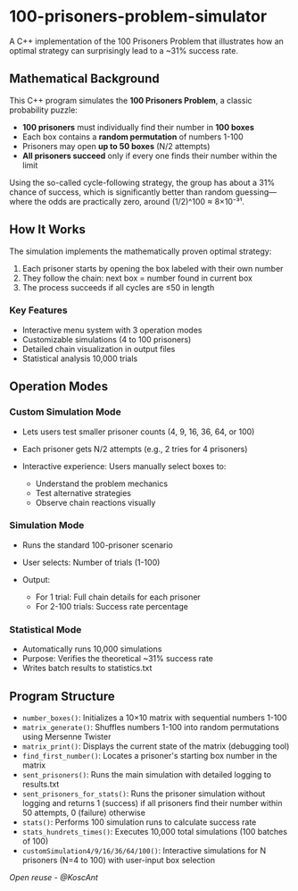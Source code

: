 # 100-prisoners-problem-simulator

A C++ implementation of the 100 Prisoners Problem that illustrates how an optimal strategy can surprisingly lead to a ~31% success rate.

## Mathematical Background
This C++ program simulates the **100 Prisoners Problem**, a classic probability puzzle:

- **100 prisoners** must individually find their number in **100 boxes**
- Each box contains a **random permutation** of numbers 1-100
- Prisoners may open **up to 50 boxes** (N/2 attempts)
- **All prisoners succeed** only if every one finds their number within the limit

Using the so-called cycle-following strategy, the group has about a 31% chance of success, which is significantly better than random guessing—where the odds are practically zero, around (1/2)^100 ≈ 8×10⁻³¹.
  
## How It Works
The simulation implements the mathematically proven optimal strategy:
1. Each prisoner starts by opening the box labeled with their own number
2. They follow the chain: next box = number found in current box
3. The process succeeds if all cycles are ≤50 in length

### Key Features
- Interactive menu system with 3 operation modes
- Customizable simulations (4 to 100 prisoners)
- Detailed chain visualization in output files
- Statistical analysis 10,000 trials

## Operation Modes
  ### Custom Simulation Mode
  - Lets users test smaller prisoner counts (4, 9, 16, 36, 64, or 100)
  - Each prisoner gets N/2 attempts (e.g., 2 tries for 4 prisoners)
  - Interactive experience: Users manually select boxes to:
    
      - Understand the problem mechanics
      - Test alternative strategies
      - Observe chain reactions visually
     
   
   ### Simulation Mode
   - Runs the standard 100-prisoner scenario
   - User selects: Number of trials (1-100)
   - Output:
     
      - For 1 trial: Full chain details for each prisoner
      - For 2-100 trials: Success rate percentage

  ### Statistical Mode
  - Automatically runs 10,000 simulations
  - Purpose: Verifies the theoretical ~31% success rate
  - Writes batch results to statistics.txt

## Program Structure

- `number_boxes()`: Initializes a 10×10 matrix with sequential numbers 1-100  
- `matrix_generate()`: Shuffles numbers 1-100 into random permutations using Mersenne Twister  
- `matrix_print()`: Displays the current state of the matrix (debugging tool)  
- `find_first_number()`: Locates a prisoner's starting box number in the matrix  
- `sent_prisoners()`: Runs the main simulation with detailed logging to results.txt  
- `sent_prisoners_for_stats()`: Runs the prisoner simulation without logging and returns 1 (success) if all prisoners find their number within 50 attempts, 0 (failure) otherwise
- `stats()`: Performs 100 simulation runs to calculate success rate  
- `stats_hundrets_times()`: Executes 10,000 total simulations (100 batches of 100)  
- `customSimulation4/9/16/36/64/100()`: Interactive simulations for N prisoners (N=4 to 100) with user-input box selection 


*Open reuse - @KoscAnt*  
